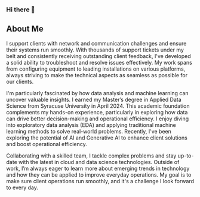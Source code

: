 ### Hi there 👋

<!--
**sdeery14/sdeery14** is a ✨ _special_ ✨ repository because its `README.md` (this file) appears on your GitHub profile.

Here are some ideas to get you started:

- 🔭 I’m currently working on ...
- 🌱 I’m currently learning ...
- 👯 I’m looking to collaborate on ...
- 🤔 I’m looking for help with ...
- 💬 Ask me about ...
- 📫 How to reach me: ...
- 😄 Pronouns: ...
- ⚡ Fun fact: ...
-->

## About Me

I support clients with network and communication challenges and ensure their systems run smoothly. With thousands of support tickets under my belt and consistently receiving outstanding client feedback, I've developed a solid ability to troubleshoot and resolve issues effectively. My work spans from configuring equipment to leading installations on various platforms, always striving to make the technical aspects as seamless as possible for our clients.

I'm particularly fascinated by how data analysis and machine learning can uncover valuable insights. I earned my Master’s degree in Applied Data Science from Syracuse University in April 2024. This academic foundation complements my hands-on experience, particularly in exploring how data can drive better decision-making and operational efficiency. I enjoy diving into exploratory data analysis (EDA) and applying traditional machine learning methods to solve real-world problems. Recently, I've been exploring the potential of AI and Generative AI to enhance client solutions and boost operational efficiency.

Collaborating with a skilled team, I tackle complex problems and stay up-to-date with the latest in cloud and data science technologies. Outside of work, I’m always eager to learn more about emerging trends in technology and how they can be applied to improve everyday operations. My goal is to make sure client operations run smoothly, and it's a challenge I look forward to every day.
